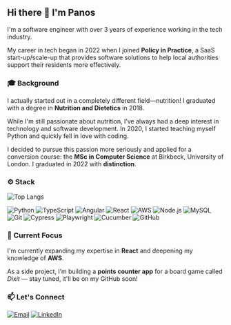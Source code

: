 ## Hi there 👋 I'm Panos

I'm a software engineer with over 3 years of experience working in the tech industry.

My career in tech began in 2022 when I joined **Policy in Practice**, a SaaS start-up/scale-up that provides software solutions to help local authorities support their residents more effectively.

### 🎓 Background

I actually started out in a completely different field—nutrition! I graduated with a degree in **Nutrition and Dietetics** in 2018.

While I'm still passionate about nutrition, I’ve always had a deep interest in technology and software development. In 2020, I started teaching myself Python and quickly fell in love with coding.

I decided to pursue this passion more seriously and applied for a conversion course: the **MSc in Computer Science** at Birkbeck, University of London. I graduated in 2022 with **distinction**.

### ⚙️ Stack

![Top Langs](https://github-readme-stats.vercel.app/api/top-langs/?username=panosprvo&layout=compact&theme=tokyonight)


![Python](https://img.shields.io/badge/Python-3776AB?style=for-the-badge&logo=python&logoColor=white)
![TypeScript](https://img.shields.io/badge/TypeScript-007ACC?style=for-the-badge&logo=typescript&logoColor=white)
![Angular](https://img.shields.io/badge/Angular-DD0031?style=for-the-badge&logo=angular&logoColor=white)
![React](https://img.shields.io/badge/React-61DAFB?style=for-the-badge&logo=react&logoColor=black)
![AWS](https://img.shields.io/badge/AWS-232F3E?style=for-the-badge&logo=amazon-aws&logoColor=white)
![Node.js](https://img.shields.io/badge/Node.js-339933?style=for-the-badge&logo=nodedotjs&logoColor=white)
![MySQL](https://img.shields.io/badge/MySQL-4479A1?style=for-the-badge&logo=mysql&logoColor=white)
![Git](https://img.shields.io/badge/Git-F05032?style=for-the-badge&logo=git&logoColor=white)
![Cypress](https://img.shields.io/badge/Cypress-17202C?style=for-the-badge&logo=cypress&logoColor=white)
![Playwright](https://img.shields.io/badge/Playwright-00A3E0?style=for-the-badge&logo=playwright&logoColor=white)
![Cucumber](https://img.shields.io/badge/Cucumber-00B300?style=for-the-badge&logo=cucumber&logoColor=white)
![GitHub](https://img.shields.io/badge/GitHub-181717?style=for-the-badge&logo=github&logoColor=white)


[//]: # (- **Languages**: Python, JavaScript, TypeScript)

[//]: # (- **Frameworks & Libraries**: Angular, React, Node.js, Playwright, Cypress, Cucumber)

[//]: # (- **Databases**: MySQL)

[//]: # (- **Cloud & Tools**: Git, AWS, CI/CD)

[//]: # (- **Tools**: Agile, REST APIs)

### 🌱 Current Focus

I'm currently expanding my expertise in **React** and deepening my knowledge of **AWS**.

As a side project, I’m building a **points counter app** for a board game called *Dixit* — stay tuned, it'll be on my GitHub soon!

### 📫 Let's Connect

[![Email](https://img.shields.io/badge/Email-D14836?style=for-the-badge&logo=gmail&logoColor=white)](mailto:panayiotisprovias@gmail.com)
[![LinkedIn](https://img.shields.io/badge/LinkedIn-blue?style=for-the-badge&logo=linkedin&logoColor=white)](https://www.linkedin.com/in/panagiotis-provias-299464156/)

